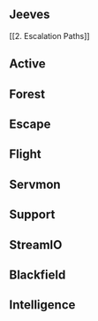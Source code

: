 
## Jeeves

[[2. Escalation Paths]]
## Active 


## Forest


## Escape


## Flight


## Servmon


## Support 


## StreamIO 


## Blackfield


## Intelligence 
